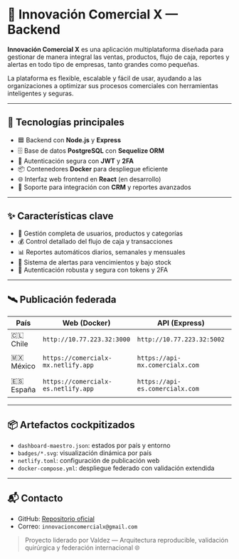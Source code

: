 # 🚀 Innovación Comercial X — Backend

**Innovación Comercial X** es una aplicación multiplataforma diseñada para gestionar de manera integral las ventas, productos, flujo de caja, reportes y alertas en todo tipo de empresas, tanto grandes como pequeñas.

La plataforma es flexible, escalable y fácil de usar, ayudando a las organizaciones a optimizar sus procesos comerciales con herramientas inteligentes y seguras.

---

## 🧰 Tecnologías principales

- 🟦 Backend con **Node.js** y **Express**
- 🗄️ Base de datos **PostgreSQL** con **Sequelize ORM**
- 🔐 Autenticación segura con **JWT** y **2FA**
- 📦 Contenedores **Docker** para despliegue eficiente
- 🌐 Interfaz web frontend en **React** (en desarrollo)
- 🔗 Soporte para integración con **CRM** y reportes avanzados

---

## ✨ Características clave

- 👥 Gestión completa de usuarios, productos y categorías
- 💰 Control detallado del flujo de caja y transacciones
- 📊 Reportes automáticos diarios, semanales y mensuales
- 🚨 Sistema de alertas para vencimientos y bajo stock
- 🔐 Autenticación robusta y segura con tokens y 2FA

---

## 🛰️ Publicación federada

| País     | Web (Docker) | API (Express) | Estado       |
|----------|--------------|----------------|--------------|
| 🇨🇱 Chile   | `http://10.77.223.32:3000` | `http://10.77.223.32:5002` | ✅ Validado |
| 🇲🇽 México  | `https://comercialx-mx.netlify.app` | `https://api-mx.comercialx.com` | 🟡 En preparación |
| 🇪🇸 España  | `https://comercialx-es.netlify.app` | `https://api-es.comercialx.com` | 🟡 En preparación |

---

## 📦 Artefactos cockpitizados

- `dashboard-maestro.json`: estados por país y entorno
- `badges/*.svg`: visualización dinámica por país
- `netlify.toml`: configuración de publicación web
- `docker-compose.yml`: despliegue federado con validación extendida

---

## 📬 Contacto

- GitHub: [Repositorio oficial](https://github.com/ACSERNE/innovacioncomercialx-backend)
- Correo: `innovacioncomercialx@gmail.com`

> Proyecto liderado por Valdez — Arquitectura reproducible, validación quirúrgica y federación internacional 🌐
